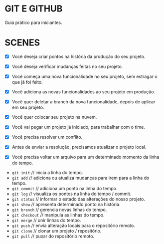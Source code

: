 # GIT E GITHUB

Guia prático para iniciantes.

# SCENES

- [x] Você deseja criar pontos na história da produção do seu projeto.
- [x] Você deseja verificar mudanças feitas no seu projeto.

- [x] Você começa uma nova funcionalidade no seu projeto, sem estragar o que já foi feito.
- [x] Você adiciona as novas funcionalidades ao seu projeto em produção.
- [x] Você quer deletar a branch da nova funcionalidade, depois de aplicar em seu projeto.

- [x] Você quer colocar seu projeto na nuvem.

- [x] Você vai pegar um projeto já iniciado, para trabalhar com o time.
- [x] Você precisa resolver um conflito.
- [x] Antes de enviar a resolução, precisamos atualizar o projeto local.

- [x] Você precisa voltar um arquivo para um determinado momento da linha do tempo.

- `git init` // inicia a linha do tempo.
- `git add` // adiciona ou atualiza mudanças para irem para a linha do tempo.
- `git commit` // adiciona um ponto na linha do tempo.
- `git log` // visualiza os pontos na linha do tempo / commit.
- `git status` // informar o estado das alterações do nosso projeto.
- `git show` // apresenta determinado ponto na história.
- `git branch` // gerencia novas linhas do tempo.
- `git checkout` // manipula as linhas do tempo.
- `git merge` // unir linhas do tempo.
- `git push` // envia alteração locais para o repositório remoto.
- `git clone` // clonar um projeto / repositório.
- `git pull` // puxar do repositório remoto.